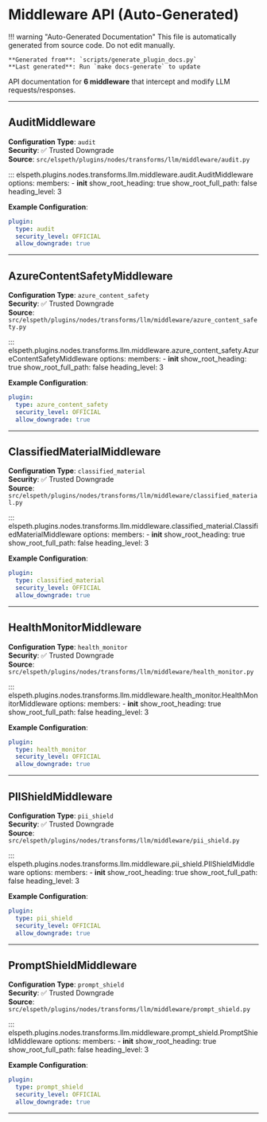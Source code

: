 # Middleware API (Auto-Generated)

!!! warning "Auto-Generated Documentation"
    This file is automatically generated from source code. Do not edit manually.
    
    **Generated from**: `scripts/generate_plugin_docs.py`  
    **Last generated**: Run `make docs-generate` to update

API documentation for **6 middleware** that intercept and modify LLM requests/responses.

---

## AuditMiddleware

**Configuration Type**: `audit`  
**Security**: ✅ Trusted Downgrade  
**Source**: `src/elspeth/plugins/nodes/transforms/llm/middleware/audit.py`

::: elspeth.plugins.nodes.transforms.llm.middleware.audit.AuditMiddleware
    options:
      members:
        - __init__
      show_root_heading: true
      show_root_full_path: false
      heading_level: 3

**Example Configuration**:
```yaml
plugin:
  type: audit
  security_level: OFFICIAL
  allow_downgrade: true
```

---

## AzureContentSafetyMiddleware

**Configuration Type**: `azure_content_safety`  
**Security**: ✅ Trusted Downgrade  
**Source**: `src/elspeth/plugins/nodes/transforms/llm/middleware/azure_content_safety.py`

::: elspeth.plugins.nodes.transforms.llm.middleware.azure_content_safety.AzureContentSafetyMiddleware
    options:
      members:
        - __init__
      show_root_heading: true
      show_root_full_path: false
      heading_level: 3

**Example Configuration**:
```yaml
plugin:
  type: azure_content_safety
  security_level: OFFICIAL
  allow_downgrade: true
```

---

## ClassifiedMaterialMiddleware

**Configuration Type**: `classified_material`  
**Security**: ✅ Trusted Downgrade  
**Source**: `src/elspeth/plugins/nodes/transforms/llm/middleware/classified_material.py`

::: elspeth.plugins.nodes.transforms.llm.middleware.classified_material.ClassifiedMaterialMiddleware
    options:
      members:
        - __init__
      show_root_heading: true
      show_root_full_path: false
      heading_level: 3

**Example Configuration**:
```yaml
plugin:
  type: classified_material
  security_level: OFFICIAL
  allow_downgrade: true
```

---

## HealthMonitorMiddleware

**Configuration Type**: `health_monitor`  
**Security**: ✅ Trusted Downgrade  
**Source**: `src/elspeth/plugins/nodes/transforms/llm/middleware/health_monitor.py`

::: elspeth.plugins.nodes.transforms.llm.middleware.health_monitor.HealthMonitorMiddleware
    options:
      members:
        - __init__
      show_root_heading: true
      show_root_full_path: false
      heading_level: 3

**Example Configuration**:
```yaml
plugin:
  type: health_monitor
  security_level: OFFICIAL
  allow_downgrade: true
```

---

## PIIShieldMiddleware

**Configuration Type**: `pii_shield`  
**Security**: ✅ Trusted Downgrade  
**Source**: `src/elspeth/plugins/nodes/transforms/llm/middleware/pii_shield.py`

::: elspeth.plugins.nodes.transforms.llm.middleware.pii_shield.PIIShieldMiddleware
    options:
      members:
        - __init__
      show_root_heading: true
      show_root_full_path: false
      heading_level: 3

**Example Configuration**:
```yaml
plugin:
  type: pii_shield
  security_level: OFFICIAL
  allow_downgrade: true
```

---

## PromptShieldMiddleware

**Configuration Type**: `prompt_shield`  
**Security**: ✅ Trusted Downgrade  
**Source**: `src/elspeth/plugins/nodes/transforms/llm/middleware/prompt_shield.py`

::: elspeth.plugins.nodes.transforms.llm.middleware.prompt_shield.PromptShieldMiddleware
    options:
      members:
        - __init__
      show_root_heading: true
      show_root_full_path: false
      heading_level: 3

**Example Configuration**:
```yaml
plugin:
  type: prompt_shield
  security_level: OFFICIAL
  allow_downgrade: true
```

---
